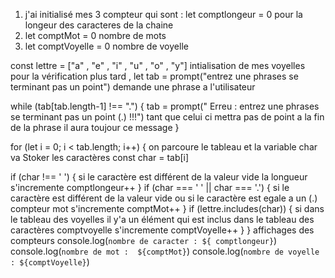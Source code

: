 1) j'ai initialisé mes 3 compteur  qui sont : let comptlongeur = 0  pour la longeur des caracteres de la chaine
2)   let comptMot = 0  nombre de mots 
3)    let comptVoyelle = 0  nombre de voyelle 



const lettre = ["a" , "e" , "i" , "u" , "o" , "y"] intialisation de mes voyelles pour la vérification plus tard ,
let tab = prompt("entrez une phrases se terminant pas un point")  demande une phrase a l'utilisateur

while (tab[tab.length-1] !== ".") {
    tab = prompt(" Erreu : entrez une phrases se terminant pas un point (.) !!!") tant que celui ci mettra pas de point a la fin de la phrase il aura toujour ce message
}


 for (let i = 0; i < tab.length; i++) {     on parcoure le tableau et la variable char va Stoker les caractères 
const char = tab[i]

   if (char !== ' ') {    si le caractère est différent de la valeur vide  la  longueur s'incremente 
    comptlongeur++
   }
   if (char === ' ' || char === '.') {   si le caractère est différent de la valeur vide  ou si  le caractère est egale a un (.) compteur mot s'incremente 
    comptMot++
   }
   if (lettre.includes(char)) {  si dans le tableau des voyelles  il y'a un élément qui est inclus dans le tableau des caractères comptvoyelle s'incremente
    comptVoyelle++
   }
}
affichages des compteurs
console.log(`nombre de caracter : ${ comptlongeur}`)
console.log(`nombre de mot :  ${comptMot}`)
console.log(`nombre de voyelle : ${comptVoyelle}`)
